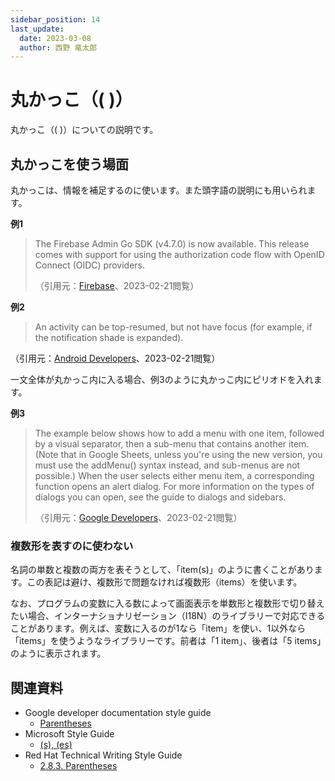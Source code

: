 ```yaml
---
sidebar_position: 14
last_update:
  date: 2023-03-08
  author: 西野 竜太郎
---
```


# 丸かっこ（( )）

丸かっこ（( )）についての説明です。

## 丸かっこを使う場面

丸かっこは、情報を補足するのに使います。また頭字語の説明にも用いられます。

**例1**

> The Firebase Admin Go SDK (v4.7.0) is now available. This release comes with support for using the authorization code flow with OpenID Connect (OIDC) providers. 
> 
> （引用元：[Firebase](https://firebase.google.com/support/releases)、2023-02-21閲覧）

**例2**

> An activity can be top-resumed, but not have focus (for example, if the notification shade is expanded).
> 
（引用元：[Android Developers](https://developer.android.com/about/versions/10/behavior-changes-10)、2023-02-21閲覧）

一文全体が丸かっこ内に入る場合、例3のように丸かっこ内にピリオドを入れます。

**例3**

> The example below shows how to add a menu with one item, followed by a visual separator, then a sub-menu that contains another item. (Note that in Google Sheets, unless you're using the new version, you must use the addMenu() syntax instead, and sub-menus are not possible.) When the user selects either menu item, a corresponding function opens an alert dialog. For more information on the types of dialogs you can open, see the guide to dialogs and sidebars.
>
> （引用元：[Google Developers](https://developers.google.com/apps-script/guides/menus)、2023-02-21閲覧）

### 複数形を表すのに使わない

名詞の単数と複数の両方を表そうとして、「item(s)」のように書くことがあります。この表記は避け、複数形で問題なければ複数形（items）を使います。

なお、プログラムの変数に入る数によって画面表示を単数形と複数形で切り替えたい場合、インターナショナリゼーション（I18N）のライブラリーで対応できることがあります。例えば、変数に入るのが1なら「item」を使い、1以外なら「items」を使うようなライブラリーです。前者は「1 item」、後者は「5 items」のように表示されます。

## 関連資料

- Google developer documentation style guide
    - [Parentheses](https://developers.google.com/style/parentheses)
- Microsoft Style Guide
    - [(s), (es)](https://learn.microsoft.com/en-us/style-guide/a-z-word-list-term-collections/s/s-es)
- Red Hat Technical Writing Style Guide
    - [2.8.3. Parentheses](https://stylepedia.net/style/#parentheses)